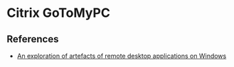 # Citrix GoToMyPC

## References

* [An exploration of artefacts of remote desktop applications on
Windows ](https://ro.ecu.edu.au/cgi/viewcontent.cgi?article=1166&context=adf)